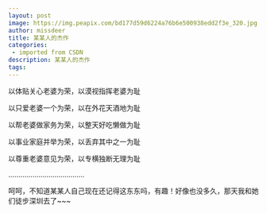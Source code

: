 ```yaml
---
layout: post
image: https://img.peapix.com/bd177d59d6224a76b6e500938edd2f3e_320.jpg
author: missdeer
title: 某某人的杰作
categories: 
 - imported from CSDN
description: 某某人的杰作
tags: 
---
```


以体贴关心老婆为荣，以漠视指挥老婆为耻

以只爱老婆一个为荣，以在外花天酒地为耻

以帮老婆做家务为荣，以整天好吃懒做为耻

以事业家庭并举为荣，以丢弃其中之一为耻

以尊重老婆意见为荣，以专横独断无理为耻

......................................


呵呵，不知道某某人自己现在还记得这东东吗，有趣！好像也没多久，那天我和她们徒步深圳去了~~~
